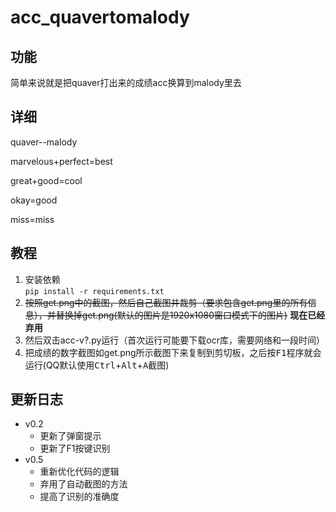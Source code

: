 # acc_quavertomalody
## 功能
简单来说就是把quaver打出来的成绩acc换算到malody里去
## 详细
quaver--malody  

marvelous+perfect=best  

great+good=cool  

okay=good  

miss=miss  

## 教程
1. 安装依赖  
`pip install -r requirements.txt`
2. ~~按照get.png中的截图，然后自己截图并裁剪（要求包含get.png里的所有信息），并替换掉get.png(默认的图片是1920x1080窗口模式下的图片)~~ **现在已经弃用**
3. 然后双击acc-v?.py运行（首次运行可能要下载ocr库，需要网络和一段时间）
4. 把成绩的数字截图如get.png所示截图下来复制到剪切板，之后按<kbd>F1</kbd>程序就会运行(QQ默认使用<kbd>Ctrl</kbd>+<kbd>Alt</kbd>+<kbd>A</kbd>截图)

## 更新日志
- v0.2
  -  更新了弹窗提示
  -  更新了F1按键识别
- v0.5
  - 重新优化代码的逻辑
  - 弃用了自动截图的方法
  - 提高了识别的准确度
